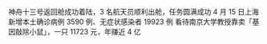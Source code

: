 神舟十三号返回舱成功着陆，3 名航天员顺利出舱，任务圆满成功
4 月 15 日上海新增本土确诊病例 3590 例、无症状感染者 19923 例
看待南京大学教授靠卖「基因敲除小鼠」，一只 11723 元，年赚近 4 亿